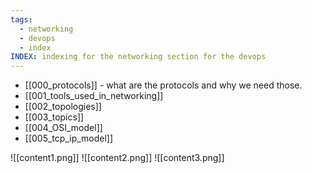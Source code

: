 ```yaml
---
tags:
  - networking
  - devops
  - index
INDEX: indexing for the networking section for the devops
---
```

- [[000_protocols]] - what are the protocols and why we need those.
- [[001_tools_used_in_networking]]
- [[002_topologies]]
- [[003_topics]]
- [[004_OSI_model]]
- [[005_tcp_ip_model]]



![[content1.png]]
![[content2.png]]
![[content3.png]]